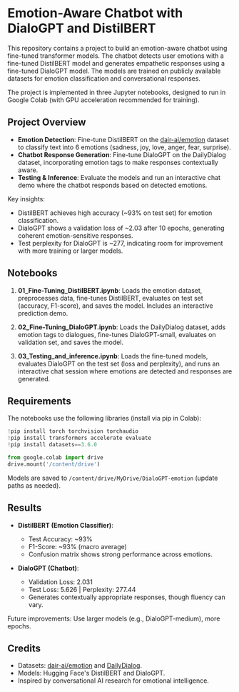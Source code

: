 # Emotion-Aware Chatbot with DialoGPT and DistilBERT

This repository contains a project to build an emotion-aware chatbot using fine-tuned transformer models. The chatbot detects user emotions with a fine-tuned DistilBERT model and generates empathetic responses using a fine-tuned DialoGPT model. The models are trained on publicly available datasets for emotion classification and conversational responses.

The project is implemented in three Jupyter notebooks, designed to run in Google Colab (with GPU acceleration recommended for training).

## Project Overview

- **Emotion Detection**: Fine-tune DistilBERT on the [dair-ai/emotion]([https://huggingface.co/datasets/dair-ai/emotion](https://huggingface.co/datasets/dair-ai/emotion)) dataset to classify text into 6 emotions (sadness, joy, love, anger, fear, surprise).
- **Chatbot Response Generation**: Fine-tune DialoGPT on the DailyDialog dataset, incorporating emotion tags to make responses contextually aware.
- **Testing & Inference**: Evaluate the models and run an interactive chat demo where the chatbot responds based on detected emotions.

Key insights:
- DistilBERT achieves high accuracy (~93% on test set) for emotion classification.
- DialoGPT shows a validation loss of ~2.03 after 10 epochs, generating coherent emotion-sensitive responses.
- Test perplexity for DialoGPT is ~277, indicating room for improvement with more training or larger models.

## Notebooks

1. **01_Fine-Tuning_DistilBERT.ipynb**: Loads the emotion dataset, preprocesses data, fine-tunes DistilBERT, evaluates on test set (accuracy, F1-score), and saves the model. Includes an interactive prediction demo.
   
2. **02_Fine-Tuning_DialoGPT.ipynb**: Loads the DailyDialog dataset, adds emotion tags to dialogues, fine-tunes DialoGPT-small, evaluates on validation set, and saves the model.

3. **03_Testing_and_inference.ipynb**: Loads the fine-tuned models, evaluates DialoGPT on the test set (loss and perplexity), and runs an interactive chat session where emotions are detected and responses are generated.

## Requirements

The notebooks use the following libraries (install via pip in Colab):

```python
!pip install torch torchvision torchaudio
!pip install transformers accelerate evaluate
!pip install datasets==3.6.0
```

```python
from google.colab import drive
drive.mount('/content/drive')
```

Models are saved to `/content/drive/MyDrive/DialoGPT-emotion` (update paths as needed).

## Results

- **DistilBERT (Emotion Classifier)**:
  - Test Accuracy: ~93%
  - F1-Score: ~93% (macro average)
  - Confusion matrix shows strong performance across emotions.

- **DialoGPT (Chatbot)**:
  - Validation Loss: 2.031
  - Test Loss: 5.626 | Perplexity: 277.44
  - Generates contextually appropriate responses, though fluency can vary.

Future improvements: Use larger models (e.g., DialoGPT-medium), more epochs.

## Credits

- Datasets: [dair-ai/emotion](https://huggingface.co/datasets/dair-ai/emotion) and [DailyDialog](https://huggingface.co/datasets/daily_dialog).
- Models: Hugging Face's DistilBERT and DialoGPT.
- Inspired by conversational AI research for emotional intelligence.




